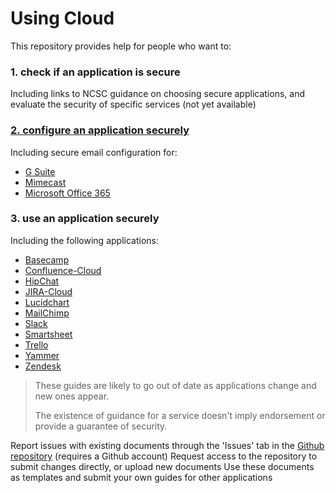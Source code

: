 # Using Cloud

This repository provides help for people who want to:

### 1. check if an application is secure
Including links to NCSC guidance on choosing secure applications, and evaluate the security of specific services (not yet available)

### [2. configure an application securely](help-for-technology-people)
Including secure email configuration for:
* [G Suite](help-for-technology-people/Set-up-government-email-services-securely/G-Suite.md)
* [Mimecast](help-for-technology-people/Set-up-government-email-services-securely/Mimecast.md)
* [Microsoft Office 365](help-for-technology-people/Set-up-government-email-services-securely/Office-365.md)

### 3. use an application securely
Including the following applications:
* [Basecamp](help-for-end-users/Basecamp/Using-Basecamp-securely)
* [Confluence-Cloud](help-for-end-users/Confluence-Cloud/Using-Confluence-Cloud-securely)
* [HipChat](help-for-end-users/HipChat/Using-HipChat-securely)
* [JIRA-Cloud](help-for-end-users/JIRA-Cloud/Using-JIRA-Cloud-securely)
* [Lucidchart](help-for-end-users/Lucidchart/Using-Lucidchart-securely)
* [MailChimp](help-for-end-users/MailChimp/Using-MailChimp-securely)
* [Slack](help-for-end-users/Slack/Using-Slack-securely)
* [Smartsheet](help-for-end-users/Smartsheet/Using-Smartsheet-securely)
* [Trello](help-for-end-users/Trello/Using-Trello-securely)
* [Yammer](help-for-end-users/Yammer/Using-Yammer-securely)
* [Zendesk](help-for-end-users/Zendesk/Using-Zendesk-securely)

> These guides are likely to go out of date as applications change and new ones appear.
>
> The existence of guidance for a service doesn't imply endorsement or provide a guarantee of security.

Report issues with existing documents through the 'Issues' tab in the [Github repository](https://github.com/alphagov/using-cloud) (requires a Github account)
Request access to the repository to submit changes directly, or upload new documents
Use these documents as templates and submit your own guides for other applications
